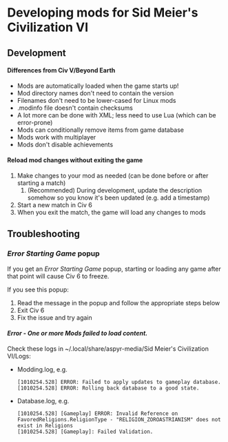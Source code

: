 # Developing mods for Sid Meier's Civilization VI

## Development

#### Differences from Civ V/Beyond Earth

- Mods are automatically loaded when the game starts up!
- Mod directory names don't need to contain the version
- Filenames don't need to be lower-cased for Linux mods
- .modinfo file doesn't contain checksums
- A lot more can be done with XML; less need to use Lua (which can be error-prone)
- Mods can conditionally remove items from game database
- Mods work with multiplayer
- Mods don't disable achievements

#### Reload mod changes without exiting the game

1. Make changes to your mod as needed (can be done before or after starting a match)
   1. (Recommended) During development, update the description somehow so you know it's been updated (e.g. add a timestamp)
1. Start a new match in Civ 6
1. When you exit the match, the game will load any changes to mods

## Troubleshooting

### _Error Starting Game_ popup

If you get an _Error Starting Game_ popup, starting or loading any game after that point will cause Civ 6 to freeze.

If you see this popup:

1. Read the message in the popup and follow the appropriate steps below
1. Exit Civ 6
1. Fix the issue and try again

#### _Error - One or more Mods failed to load content._

Check these logs in ~/.local/share/aspyr-media/Sid Meier's Civilization VI/Logs:

- Modding.log, e.g.
  ```
  [1010254.528] ERROR: Failed to apply updates to gameplay database.
  [1010254.528] ERROR: Rolling back database to a good state.
  ```
- Database.log, e.g.
  ```
  [1010254.528] [Gameplay] ERROR: Invalid Reference on FavoredReligions.ReligionType - "RELIGION_ZOROASTRIANISM" does not exist in Religions
  [1010254.528] [Gameplay]: Failed Validation.
  ```
